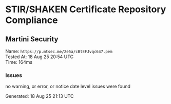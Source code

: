 # STIR/SHAKEN Certificate Repository Compliance

## Martini Security

Name: `https://p.mtsec.me/2e5a/cBtEFJvqc647.pem`\
Tested At: 18 Aug 25 20:54 UTC\
Time: 164ms

### Issues

no warning, or error, or notice date level issues were found

Generated: 18 Aug 25 21:13 UTC